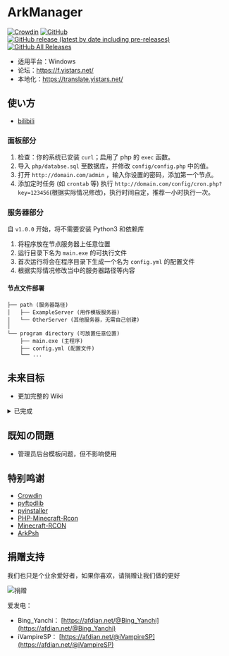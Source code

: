 # ArkManager
[![Crowdin](https://badges.crowdin.net/arkmanager/localized.svg)](https://translate.yistars.net/) [![GitHub](https://img.shields.io/github/license/yistars/ArkManager)](./LICENSE) [![GitHub release (latest by date including pre-releases)](https://img.shields.io/github/v/release/yistars/ArkManager?include_prereleases)](https://github.com/yistars/ArkManager/releases/latest) [![GitHub All Releases](https://img.shields.io/github/downloads/yistars/ArkManager/total)](https://github.com/yistars/ArkManager/releases)

* 适用平台：Windows
* 论坛：https://f.yistars.net/
* 本地化：https://translate.yistars.net/

## 使い方
* [bilibili](https://www.bilibili.com/video/BV1Gk4y1m7cw)

### 面板部分
1. 检查：你的系统已安装 `curl`；启用了 php 的 `exec` 函数。
2. 导入 `php/databse.sql` 至数据库，并修改 `config/config.php` 中的值。
3. 打开 `http://domain.com/admin` ，输入你设置的密码，添加第一个节点。
4. 添加定时任务 (如 `crontab` 等) 执行 `http://domain.com/config/cron.php?key=123456`(根据实际情况修改)，执行时间自定，推荐一小时执行一次。

### 服务器部分
自 `v1.0.0` 开始，将不需要安装 Python3 和依赖库

1. 将程序放在节点服务器上任意位置
2. 运行目录下名为 `main.exe` 的可执行文件
3. 首次运行将会在程序目录下生成一个名为 `config.yml` 的配置文件
4. 根据实际情况修改当中的服务器路径等内容

#### 节点文件部署
```
├── path (服务器路径)
│   ├── ExampleServer (用作模板服务器)
│   └── OtherServer (其他服务器，无需自己创建)
│
└── program directory (可放置任意位置)
    ├── main.exe (主程序)
    ├── config.yml (配置文件)
    └── ...
```

## 未来目标
* 更加完整的 Wiki

<details>
<summary>已完成</summary>

* ~~FTP 功能~~
* ~~Python 面向对象~~
* ~~节点配置文件独立~~
* ~~更新服务器功能~~
* ~~php 面向对象~~ </details>

## 既知の問題
* 管理员后台模板问题，但不影响使用

## 特别鸣谢
* [Crowdin](https://crowdin.com/)
* [pyftpdlib](https://github.com/giampaolo/pyftpdlib)
* [pyinstaller](https://github.com/pyinstaller/pyinstaller)
* [PHP-Minecraft-Rcon](https://github.com/thedudeguy/PHP-Minecraft-Rcon)
* [Minecraft-RCON](https://github.com/Rauks/Minecraft-RCON)
* [ArkPsh](https://rcon.arkpsh.cn/)


## 捐赠支持
我们也只是个业余爱好者，如果你喜欢，请捐赠让我们做的更好

![捐赠](https://i.loli.net/2020/07/28/6hZBNGrd71LjYeE.jpg)

爱发电：
* Bing_Yanchi： [https://afdian.net/@Bing_Yanchi](https://afdian.net/@Bing_Yanchi)
* iVampireSP： [https://afdian.net/@iVampireSP](https://afdian.net/@iVampireSP)
